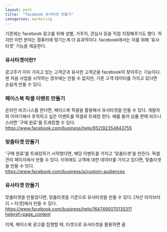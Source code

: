 ```yaml
---
layout: post
title:  "facebook 유사타겟 만들기"
categories: marketing
---
```


기존에는 facebook 광고를 위해 성별, 거주지, 관심사 등을 직접 지정해주기도 했다. 하지만 이런 분야는 컴퓨터에 맞기는게 더 효과적이다. facebook에서는 이를 위해 '유사타겟' 기능을 제공한다.

### 유사타겟이란?

광고주가 이미 가지고 있는 고객군과 유사한 고객군을 facebook이 찾아주는 기능이다. 맨 처음 사업을 시작하는 경우에는 만들 수 없지만, 기존 고객 데이터를 가지고 있다면 손쉽게 만들 수 있다.



### 페이스북 픽셀 이벤트 만들기

온라인 비즈니스를 한다면, 페이스북 픽셀을 활용해서 유사타겟을 만들 수 있다.
개발자와 이야기해서 추적하고 싶은 이벤트를 픽셀로 트래킹 한다. 예를 들어 상품 판매 비즈니스라면 '구매 완료'를 트래킹할 수 있다.<br>
<https://www.facebook.com/business/help/952192354843755>

### 맞춤타겟 만들기
'구매 완료'를 트래킹하기 시작했다면, 해당 이벤트를 가지고 '맞춤타겟'을 만든다.
픽셀 관리 페이지에서 만들 수 있다.
이외에도 고객에 대한 데이터를 가지고 있다면, 맞춤타겟을 만들 수 잇다.<br>
<https://www.facebook.com/business/a/custom-audiences>

### 유사타겟 만들기
맞춤타겟을 만들었다면, 맞춤타겟을 기준으로 유사타겟을 만들 수 있다.
[자산 라이브러리 > 타겟]에서 만들 수 있다.<br>
<https://www.facebook.com/business/help/164749007013531?helpref=page_content>
<br>

이제, 페이스북 광고를 집행할 때, 타겟으로 유사타겟을 활용하면 끝.